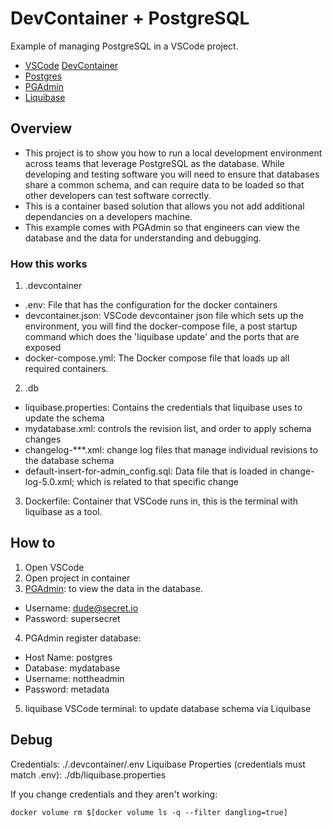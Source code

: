 # DevContainer + PostgreSQL
Example of managing PostgreSQL in a VSCode project.
- [VSCode](https://code.visualstudio.com/) [DevContainer](https://code.visualstudio.com/docs/devcontainers/containers)
- [Postgres](https://www.postgresql.org/)
- [PGAdmin](https://www.pgadmin.org/)
- [Liquibase](https://www.liquibase.org/)

## Overview
- This project is to show you how to run a local development environment across teams that leverage PostgreSQL as the database. While developing and testing software you will need to ensure that databases share a common schema, and can require data to be loaded so that other developers can test software correctly.
- This is a container based solution that allows you not add additional dependancies on a developers machine.
- This example comes with PGAdmin so that engineers can view the database and the data for understanding and debugging.

### How this works
1. .devcontainer
- .env: File that has the configuration for the docker containers
- devcontainer.json: VSCode devcontainer json file which sets up the environment, you will find the docker-compose file, a post startup command which does the 'liquibase update' and the ports that are exposed
- docker-compose.yml: The Docker compose file that loads up all required containers.
2. .db
- liquibase.properties: Contains the credentials that liquibase uses to update the schema
- mydatabase.xml: controls the revision list, and order to apply schema changes
- changelog-***.xml: change log files that manage individual revisions to the database schema
- default-insert-for-admin_config.sql: Data file that is loaded in change-log-5.0.xml; which is related to that specific change
3. Dockerfile: Container that VSCode runs in, this is the terminal with liquibase as a tool.

## How to
1. Open VSCode
2. Open project in container
3. [PGAdmin](http://localhost:5050): to view the data in the database.
- Username: dude@secret.io
- Password: supersecret
4. PGAdmin register database:
- Host Name: postgres
- Database: mydatabase
- Username: nottheadmin
- Password: metadata
5. liquibase VSCode terminal: to update database schema via Liquibase


## Debug
Credentials: ./.devcontainer/.env
Liquibase Properties (credentials must match .env): ./db/liquibase.properties

If you change credentials and they aren't working:
```
docker volume rm $[docker volume ls -q --filter dangling=true]
```